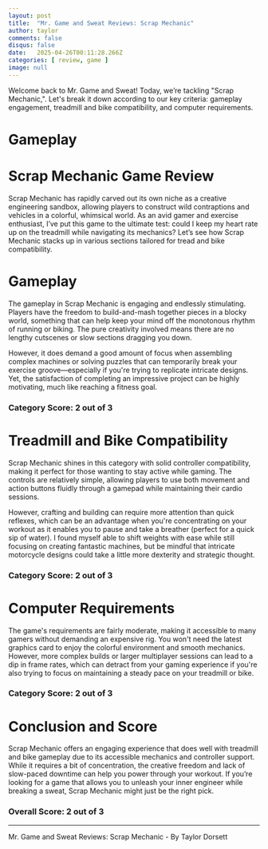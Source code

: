 ```yaml
---
layout: post
title:  "Mr. Game and Sweat Reviews: Scrap Mechanic"
author: taylor
comments: false
disqus: false
date:   2025-04-26T00:11:28.266Z
categories: [ review, game ]
image: null
---
```


Welcome back to Mr. Game and Sweat! Today, we’re tackling "Scrap Mechanic,". Let's break it down according to our key criteria: gameplay engagement, treadmill and bike compatibility, and computer requirements.

# Gameplay

# Scrap Mechanic Game Review

Scrap Mechanic has rapidly carved out its own niche as a creative engineering sandbox, allowing players to construct wild contraptions and vehicles in a colorful, whimsical world. As an avid gamer and exercise enthusiast, I’ve put this game to the ultimate test: could I keep my heart rate up on the treadmill while navigating its mechanics? Let’s see how Scrap Mechanic stacks up in various sections tailored for tread and bike compatibility.

# Gameplay

The gameplay in Scrap Mechanic is engaging and endlessly stimulating. Players have the freedom to build-and-mash together pieces in a blocky world, something that can help keep your mind off the monotonous rhythm of running or biking. The pure creativity involved means there are no lengthy cutscenes or slow sections dragging you down. 

However, it does demand a good amount of focus when assembling complex machines or solving puzzles that can temporarily break your exercise groove—especially if you're trying to replicate intricate designs. Yet, the satisfaction of completing an impressive project can be highly motivating, much like reaching a fitness goal.

### Category Score: 2 out of 3

# Treadmill and Bike Compatibility

Scrap Mechanic shines in this category with solid controller compatibility, making it perfect for those wanting to stay active while gaming. The controls are relatively simple, allowing players to use both movement and action buttons fluidly through a gamepad while maintaining their cardio sessions. 

However, crafting and building can require more attention than quick reflexes, which can be an advantage when you're concentrating on your workout as it enables you to pause and take a breather (perfect for a quick sip of water). I found myself able to shift weights with ease while still focusing on creating fantastic machines, but be mindful that intricate motorcycle designs could take a little more dexterity and strategic thought.

### Category Score: 2 out of 3

# Computer Requirements

The game's requirements are fairly moderate, making it accessible to many gamers without demanding an expensive rig. You won't need the latest graphics card to enjoy the colorful environment and smooth mechanics. However, more complex builds or larger multiplayer sessions can lead to a dip in frame rates, which can detract from your gaming experience if you're also trying to focus on maintaining a steady pace on your treadmill or bike.

### Category Score: 2 out of 3

# Conclusion and Score

Scrap Mechanic offers an engaging experience that does well with treadmill and bike gameplay due to its accessible mechanics and controller support. While it requires a bit of concentration, the creative freedom and lack of slow-paced downtime can help you power through your workout. If you’re looking for a game that allows you to unleash your inner engineer while breaking a sweat, Scrap Mechanic might just be the right pick.

### Overall Score: 2 out of 3

---

Mr. Game and Sweat Reviews: Scrap Mechanic - By Taylor Dorsett
